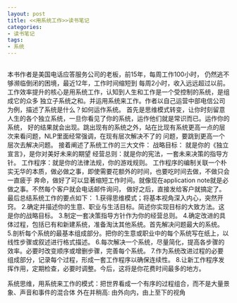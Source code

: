 ```yaml
---
layout: post
title: <<用系统工作>>读书笔记
categories:
- 读书笔记
tags:
- 系统
---
```


##
本书作者是美国电话应答服务公司的老板，前15年，每周工作100小时， 仍然逃不够濒临倒闭的困境，最近12年，工作时间缩短到
每周2小时，收入远远超过以前。工作效率提升的核心是用系统工作，认知到人生和工作是一个受控制的系统，是组成它的众多
独立子系统之和。并运用系统来工作。作者以自己运营中部电信公司为例，描述了系统是什么？如何运作系统。
首先是思维模式转变，让你时刻留意人生的各个独立系统，一旦你看见了你的系统，运作他们就是常识而已。运作你的系统，
好的结果就会出现。跳出现有的系统之外，站在比现有系统更高一点的层次来看问题，NLP里面经常强调，在现有层次解决不了的
问题，要跳到更高一个层次去解决问题。
        接着阐述了系统工作的三大文件：
        战略目标： 就是你的《独立宣言》，是你对美好未来的期望
        经营总则：就是你的宪法，一套未来决策的指导方针。
        工作程序：就是你的法律法规，你的游戏规则。
        工作程序的编制关联一个朴实无华的本质，做必做之事，即使需要花额外的时间，也要吃时间去做，不做只会一直疲于
        奔命，做好了可以显著缩短工作时间。就像现在application note就是必做之事。不然每个客户就会电话邮件询问，
        做好之后，直接发给客户就搞定了。
        最后总结系统工作的要点如下：
        1.获得思维模式；将基本视角深入内心，突然开窍。 
        2.确定并描述你的生意、职业与生活目标。简述你实现目标的大致方法。这是你的战略目标。
         3.制定一套决策指导方针作为你的经营总则。 
        4.确定改进的具体过程，包括已有和新建系统，准备淘汰其他系统。首先解决问题最大的系统。
         5.剖析每个系统的最基本组成部分。把你的生意或职业中的每个系统写在纸上，以线性步骤或叙述进行格式描述。
        6.每次解决一个系统，尽量简化，提高各步骤的效率。必要时改变顺序或增删步骤，完善每个系统。 
        7.作为系统改进过程的必要组成部分，记录每个过程，形成一套工作程序以确保连续性。 
        8.让新工作程序发挥作用，定期检查，必要时调整。今后，这将是你花费时间最多的地方。

系统思维，用系统来工作的模式：把世界看成一个有序的过程组合，而不是大量景象、声音和事件的混合体
外在并稍高: 由外向内，由上至下的视角
